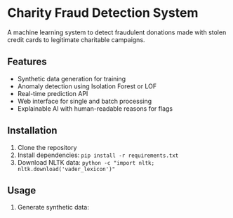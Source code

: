
# Charity Fraud Detection System

A machine learning system to detect fraudulent donations made with stolen credit cards to legitimate charitable campaigns.

## Features

- Synthetic data generation for training
- Anomaly detection using Isolation Forest or LOF
- Real-time prediction API
- Web interface for single and batch processing
- Explainable AI with human-readable reasons for flags

## Installation

1. Clone the repository
2. Install dependencies: `pip install -r requirements.txt`
3. Download NLTK data: `python -c "import nltk; nltk.download('vader_lexicon')"`

## Usage

1. Generate synthetic data: